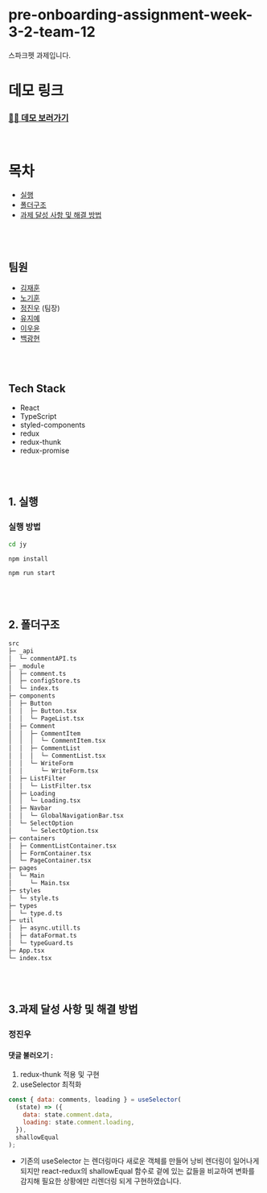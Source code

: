 # pre-onboarding-assignment-week-3-2-team-12

스파크펫 과제입니다.

# 데모 링크

### [🚀🚀 데모 보러가기](https://wanted-team12-sparkpet.netlify.app/)

<br />

# 목차

- [실행](#1-실행)
- [폴더구조](#2-폴더구조)
- [과제 달성 사항 및 해결 방법](#3과제-달성-사항-및-해결-방법)

<br />
<br />

## 팀원

- [김재훈](https://github.com/rmawogns)
- [노기훈](https://github.com/ch4md0m)
- [정진우](https://github.com/jinux127) (팀장)
- [유지예](https://github.com/jiye-7)
- [이우윤](https://github.com/EEOOOO)
- [백광현](https://github.com/ghbaekdev)

<br/>
<br/>

## Tech Stack

<div>

- React
- TypeScript
- styled-components
- redux
- redux-thunk
- redux-promise

</div>

<br/>
<br/>

## 1. 실행

### 실행 방법

```sh
cd jy

npm install

npm run start
```

<br/>
<br/>

## 2. 폴더구조

```sh
src
├─ _api
│  └─ commentAPI.ts
├─ _module
│  ├─ comment.ts
│  ├─ configStore.ts
│  └─ index.ts
├─ components
│  ├─ Button
│  │  ├─ Button.tsx
│  │  └─ PageList.tsx
│  ├─ Comment
│  │  ├─ CommentItem
│  │  │  └─ CommentItem.tsx
│  │  ├─ CommentList
│  │  │  └─ CommentList.tsx
│  │  └─ WriteForm
│  │     └─ WriteForm.tsx
│  ├─ ListFilter
│  │  └─ ListFilter.tsx
│  ├─ Loading
│  │  └─ Loading.tsx
│  ├─ Navbar
│  │  └─ GlobalNavigationBar.tsx
│  └─ SelectOption
│     └─ SelectOption.tsx
├─ containers
│  ├─ CommentListContainer.tsx
│  ├─ FormContainer.tsx
│  └─ PageContainer.tsx
├─ pages
│  └─ Main
│     └─ Main.tsx
├─ styles
│  └─ style.ts
├─ types
│  └─ type.d.ts
├─ util
│  ├─ async.utill.ts
│  ├─ dataFormat.ts
│  └─ typeGuard.ts
├─ App.tsx
└─ index.tsx
```

<br/>
<br/>

## 3.과제 달성 사항 및 해결 방법

### 정진우

#### 댓글 불러오기 :

1. redux-thunk 적용 및 구현
2. useSelector 최적화

```js
const { data: comments, loading } = useSelector(
  (state) => ({
    data: state.comment.data,
    loading: state.comment.loading,
  }),
  shallowEqual
);
```

- 기존의 useSelector 는 렌더링마다 새로운 객체를 만들어 낭비 렌더링이 일어나게 되지만 react-redux의 shallowEqual 함수로 겉에 있는 값들을 비교하여 변화를 감지해 필요한 상황에만 리렌더링 되게 구현하였습니다.
